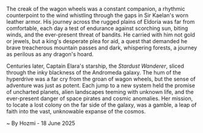 
The creak of the wagon wheels was a constant companion, a rhythmic counterpoint to the wind whistling through the gaps in Sir Kaelan's worn leather armor.  His journey across the rugged plains of Eldoria was far from comfortable, each day a test of endurance against scorching sun, biting winds, and the ever-present threat of bandits.  He carried with him not gold or jewels, but a king's desperate plea for aid, a quest that demanded he brave treacherous mountain passes and dark, whispering forests, a journey as perilous as any dragon's hoard.

Centuries later, Captain Elara's starship, the *Stardust Wanderer*, sliced through the inky blackness of the Andromeda galaxy.  The hum of the hyperdrive was a far cry from the groan of wagon wheels, but the sense of adventure was just as potent.  Each jump to a new system held the promise of uncharted planets, alien landscapes teeming with unknown life, and the ever-present danger of space pirates and cosmic anomalies.  Her mission, to locate a lost colony on the far side of the galaxy, was a gamble, a leap of faith into the vast, unknowable expanse of the cosmos.

~ By Hozmi - 18 June 2025
